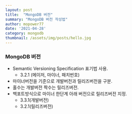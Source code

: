 ```yaml
---
layout: post
title:  "MongoDB 버전"
summary: "MongoDB 버전 작성법"
author: mopower77
date: '2021-04-28'
category: mongodb
thumbnail: /assets/img/posts/hello.jpg
---
```


### MongoDB 버전
 - Semantic Versioning Specification 표기법 사용.
   -  3.2.1 (메이저, 마이너, 패치번호)
 - 마이너버전을 기준으로 개발버전과 릴리즈버전을 구분.
 - 홀수는 개발버전 짝수는 릴리즈버전.
 - 백포트방식으로 마이너 한단계 아래 버전으로 릴리즈버전 지정.  
   -  3.3.1(개발버전)
   -  3.2.1(릴리즈버전)